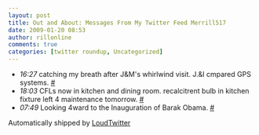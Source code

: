 ```yaml
---
layout: post
title: Out and About: Messages From My Twitter Feed Merrill517
date: 2009-01-20 08:53
author: rillonline
comments: true
categories: [twitter roundup, Uncategorized]
---
```

<ul class="loudtwitter"><li><em>16:27</em> catching my breath after J&amp;M's whirlwind visit. J.&amp;I cmpared GPS systems. <a href="http://twitter.com/merrill517/statuses/1131608285">#</a></li> <li><em>18:03</em> CFLs now in kitchen and dining room. recalcitrent bulb in kitchen fixture left 4 maintenance tomorrow. <a href="http://twitter.com/merrill517/statuses/1131816980">#</a></li> <li><em>07:49</em> Looking 4ward to the Inauguration of Barak Obama. <a href="http://twitter.com/merrill517/statuses/1133154902">#</a></li></ul>Automatically shipped by <a href="http://www.loudtwitter.com">LoudTwitter</a>
